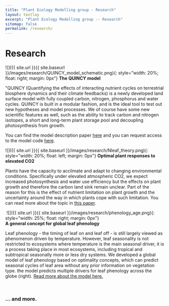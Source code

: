 ```yaml
---
title: "Plant Ecology Modelling group - Research"
layout: textlay
excerpt: "Plant Ecology Modelling group -- Research"
sitemap: false
permalink: /research/
---
```


# Research
 ![]({{ site.url }}{{ site.baseurl }}/images/research/QUINCY_model_schematic.png){: style="width: 20%; float: right; margin: 0px"} 
**The QUINCY model**

"QUINCY (Quantifying the effects of interacting nutrient cycles on terrestrial biosphere dynamics and their climate feedbacks) is a newly developed land surface model with fully coupled carbon, nitrogen, phosphorus and water cycles. QUINCY is built in a modular fashion, and is the ideal tool to test out new hypotheses and model processes. We of course have some new scientific features as well, such as the ability to track carbon and nitrogen isotopes, a short and long-term plant storage pool and decoupling photosynthesis from growth.

You can find the model description paper [here](https://gmd.copernicus.org/articles/12/4781/2019/#&gid=1&pid=1) and you can request access to the model code [here](https://www.bgc-jena.mpg.de/en/bsi/projects/quincy).

![]({{ site.url }}{{ site.baseurl }}/images/research/Nleaf_theory.png){: style="width: 20%; float: left; margin: 0px"}
**Optimal plant responses to elevated CO2**

Plants have the capacity to acclimate and adapt to changing environmental conditions. Specifically under elevated atmospheric CO2, we expect increased photosynthesis and water use efficiency but the effects on plant growth and therefore the carbon land sink remain unclear. Part of the reason for this is the effect of nutrient limitation on plant growth and the uncertainty around the way in which plants cope with such limitation. You can read more about the topic in [this paper](https://nph.onlinelibrary.wiley.com/doi/full/10.1111/nph.16327).

​ ![]({{ site.url }}{{ site.baseurl }}/images/research/phenology_age.png){: style="width: 25%; float: right; margin: 0px"}  
**A general concept for global leaf phenology**

Leaf phenology - the timing of leaf on and leaf off - is still largely viewed as  phenomenon driven by temperature. However, leaf seasonality is not restricted to ecosystems where temperature is the main seasonal driver, it is a process taking place in most ecosystems, including tropical and subtropical seasonally more or less dry systems. We developed a global model of leaf phenology based on optimality concepts, which can predict seasonal cycles of leaf area without any prior information on vegetation type. the model predicts multiple drivers for leaf phenology across the globe (right). [Read more about the model here.](https://bg.copernicus.org/articles/11/763/2014/)

​
### ... and more.
